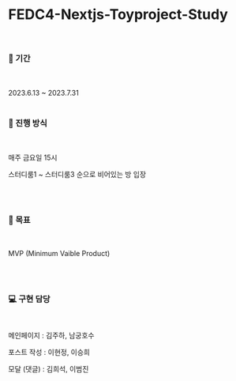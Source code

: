 # FEDC4-Nextjs-Toyproject-Study
<br>
<h3>📆 기간 </h3>
<br>
<br>
2023.6.13 ~ 2023.7.31


<br>
<br>

<h3>🏃 진행 방식</h3>
<br>

매주 금요일 15시

스터디룸1 ~ 스터디룸3 순으로 비어있는 방 입장

<br>
<br>


<h3>🥅 목표</h3>
<br>

MVP (Minimum Vaible Product)

<br>
<br>


<h3>💻 구현 담당</h3>
<br>

메인페이지 : 김주하, 남궁호수
<br>

포스트 작성 : 이현정, 이승희
<br>

모달 (댓글) : 김희석, 이범진
<br>
<br>

